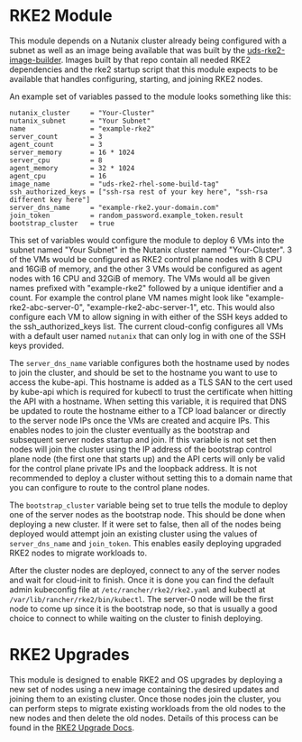 # RKE2 Module

This module depends on a Nutanix cluster already being configured with a subnet as well as an image being available that was built by the [uds-rke2-image-builder](https://github.com/defenseunicorns/uds-rke2-image-builder). Images built by that repo contain all needed RKE2 dependencies and the rke2 startup script that this module expects to be available that handles configuring, starting, and joining RKE2 nodes.

An example set of variables passed to the module looks something like this:
```
nutanix_cluster     = "Your-Cluster"
nutanix_subnet      = "Your Subnet"
name                = "example-rke2"
server_count        = 3
agent_count         = 3
server_memory       = 16 * 1024
server_cpu          = 8
agent_memory        = 32 * 1024
agent_cpu           = 16
image_name          = "uds-rke2-rhel-some-build-tag"
ssh_authorized_keys = ["ssh-rsa rest of your key here", "ssh-rsa different key here"]
server_dns_name     = "example-rke2.your-domain.com"
join_token          = random_password.example_token.result
bootstrap_cluster   = true
```

This set of variables would configure the module to deploy 6 VMs into the subnet named "Your Subnet" in the Nutanix cluster named "Your-Cluster". 3 of the VMs would be configured as RKE2 control plane nodes with 8 CPU and 16GiB of memory, and the other 3 VMs would be configured as agent nodes with 16 CPU and 32GiB of memory. The VMs would all be given names prefixed with "example-rke2" followed by a unique identifier and a count. For example the control plane VM names might look like "example-rke2-abc-server-0", "example-rke2-abc-server-1", etc. This would also configure each VM to allow signing in with either of the SSH keys added to the ssh_authorized_keys list. The current cloud-config configures all VMs with a default user named `nutanix` that can only log in with one of the SSH keys provided.

The `server_dns_name` variable configures both the hostname used by nodes to join the cluster, and should be set to the hostname you want to use to access the kube-api. This hostname is added as a TLS SAN to the cert used by kube-api which is required for kubectl to trust the certificate when hitting the API with a hostname. When setting this variable, it is required that DNS be updated to route the hostname either to a TCP load balancer or directly to the server node IPs once the VMs are created and acquire IPs. This enables nodes to join the cluster eventually as the bootstrap and subsequent server nodes startup and join. If this variable is not set then nodes will join the cluster using the IP address of the bootstrap control plane node (the first one that starts up) and the API certs will only be valid for the control plane private IPs and the loopback address. It is not recommended to deploy a cluster without setting this to a domain name that you can configure to route to the control plane nodes.

The `bootstrap_cluster` variable being set to true tells the module to deploy one of the server nodes as the bootstrap node. This should be done when deploying a new cluster. If it were set to false, then all of the nodes being deployed would attempt join an existing cluster using the values of `server_dns_name` and `join_token`. This enables easily deploying upgraded RKE2 nodes to migrate workloads to.

After the cluster nodes are deployed, connect to any of the server nodes and wait for cloud-init to finish. Once it is done you can find the default admin kubeconfig file at `/etc/rancher/rke2/rke2.yaml` and kubectl at `/var/lib/rancher/rke2/bin/kubectl`. The server-0 node will be the first node to come up since it is the bootstrap node, so that is usually a good choice to connect to while waiting on the cluster to finish deploying.

# RKE2 Upgrades

This module is designed to enable RKE2 and OS upgrades by deploying a new set of nodes using a new image containing the desired updates and joining them to an existing cluster. Once those nodes join the cluster, you can perform steps to migrate existing workloads from the old nodes to the new nodes and then delete the old nodes. Details of this process can be found in the [RKE2 Upgrade Docs](./rke2-upgrades.md).